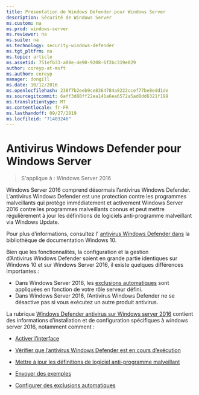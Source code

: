 ```yaml
---
title: Présentation de Windows Defender pour Windows Server
description: Sécurité de Windows Server
ms.custom: na
ms.prod: windows-server
ms.reviewer: na
ms.suite: na
ms.technology: security-windows-defender
ms.tgt_pltfrm: na
ms.topic: article
ms.assetid: 751efb33-a08e-4e90-9208-6f2bc319e029
author: coreyp-at-msft
ms.author: coreyp
manager: dongill
ms.date: 10/12/2016
ms.openlocfilehash: 238f7b2eeb9ce8364784a9222ccef77be8edd1de
ms.sourcegitcommit: 6aff3d88ff22ea141a6ea6572a5ad8dd6321f199
ms.translationtype: MT
ms.contentlocale: fr-FR
ms.lasthandoff: 09/27/2019
ms.locfileid: "71403246"
---
```

# <a name="windows-defender-antivirus-for-windows-server"></a>Antivirus Windows Defender pour Windows Server

>S'applique à : Windows Server 2016

Windows Server 2016 comprend désormais l’antivirus Windows Defender. L’antivirus Windows Defender est une protection contre les programmes malveillants qui protège immédiatement et activement Windows Server 2016 contre les programmes malveillants connus et peut mettre régulièrement à jour les définitions de logiciels anti-programme malveillant via Windows Update.

Pour plus d’informations, consultez l' [antivirus Windows Defender dans](https://docs.microsoft.com/windows/threat-protection/windows-defender-antivirus/windows-defender-antivirus-in-windows-10) la bibliothèque de documentation Windows 10.


Bien que les fonctionnalités, la configuration et la gestion d’Antivirus Windows Defender soient en grande partie identiques sur Windows 10 et sur Windows Server 2016, il existe quelques différences importantes :

- Dans Windows Server 2016, les [exclusions automatiques](https://docs.microsoft.com/windows/threat-protection/windows-defender-antivirus/configure-server-exclusions-windows-defender-antivirus) sont appliquées en fonction de votre rôle serveur défini.
- Dans Windows Server 2016, l’Antivirus Windows Defender ne se désactive pas si vous exécutez un autre produit antivirus.

La rubrique [Windows Defender antivirus sur Windows server 2016](https://docs.microsoft.com/windows/threat-protection/windows-defender-antivirus/windows-defender-antivirus-on-windows-server-2016) contient des informations d’installation et de configuration spécifiques à windows server 2016, notamment comment :

-   [Activer l’interface](https://docs.microsoft.com/windows/threat-protection/windows-defender-antivirus/windows-defender-antivirus-on-windows-server-2016#BKMK_UsingDef)

-   [Vérifier que l’antivirus Windows Defender est en cours d’exécution]( https://docs.microsoft.com/windows/threat-protection/windows-defender-antivirus/windows-defender-antivirus-on-windows-server-2016#BKMK_DefRun)

-   [Mettre à jour les définitions de logiciel anti-programme malveillant]( https://docs.microsoft.com/windows/threat-protection/windows-defender-antivirus/windows-defender-antivirus-on-windows-server-2016#BKMK_UpdateDef)

-   [Envoyer des exemples]( https://docs.microsoft.com/windows/threat-protection/windows-defender-antivirus/windows-defender-antivirus-on-windows-server-2016#BKMK_DefSamples)

-   [Configurer des exclusions automatiques]( https://docs.microsoft.com/windows/threat-protection/windows-defender-antivirus/windows-defender-antivirus-on-windows-server-2016#BKMK_DefExclusions)
